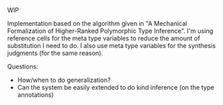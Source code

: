 WIP

Implementation based on the algorithm given in "A Mechanical Formalization of Higher-Ranked Polymorphic Type Inference".
I'm using reference cells for the meta type variables to reduce the amount of substitution I need to do.
I also use meta type variables for the synthesis judgments (for the same reason).

Questions:
- How/when to do generalization?
- Can the system be easily extended to do kind inference (on the type annotations)
